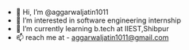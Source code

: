 - 👋 Hi, I’m @aggarwaljatin1011
- 👀 I’m interested in software engineering internship
- 🌱 I’m currently learning b.tech at IIEST,Shibpur
- 📫 reach me at - aggarwaljatin1011@gmail.com

<!---
aggarwaljatin1011/aggarwaljatin1011 is a ✨ special ✨ repository because its `README.md` (this file) appears on your GitHub profile.
You can click the Preview link to take a look at your changes.
--->
